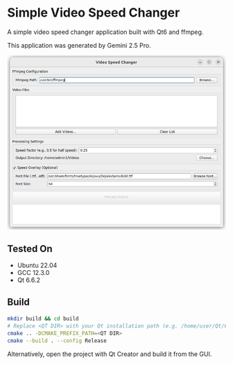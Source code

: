 # Simple Video Speed Changer

A simple video speed changer application built with Qt6 and ffmpeg.

This application was generated by Gemini 2.5 Pro.


![Screenshot](data/image.png)

## Tested On
- Ubuntu 22.04
- GCC 12.3.0
- Qt 6.6.2

## Build

```bash
mkdir build && cd build
# Replace <QT DIR> with your Qt installation path (e.g. /home/user/Qt/6.6.2/gcc_64/)
cmake .. -DCMAKE_PREFIX_PATH=<QT DIR>
cmake --build . --config Release
```

Alternatively, open the project with Qt Creator and build it from the GUI.